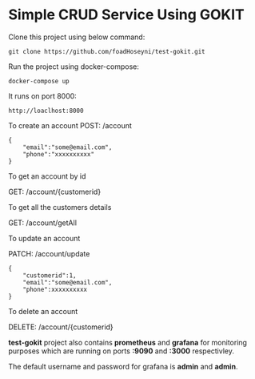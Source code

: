 # Simple CRUD Service Using GOKIT

Clone this project using below command:
```shell
git clone https://github.com/foadHoseyni/test-gokit.git
```
Run the project using docker-compose:
```shell
docker-compose up
```
It runs on port 8000:
```shell
http://loaclhost:8000
```

To create an account 
POST:  /account

	{
		"email":"some@email.com",
		"phone":"xxxxxxxxxx"
	}

To get an account by id

GET:	/account/{customerid}

To get all the customers details

GET: /account/getAll

To update an account

PATCH:	/account/update

	{
		"customerid":1,
		"email":"some@email.com",
		"phone":xxxxxxxxxx
	}

To delete an account

DELETE: /account/{customerid}

**test-gokit** project also contains **prometheus** and **grafana** for monitoring purposes which are running on ports **:9090** and **:3000** respectivley.

The default username and password for grafana is **admin** and **admin**. 